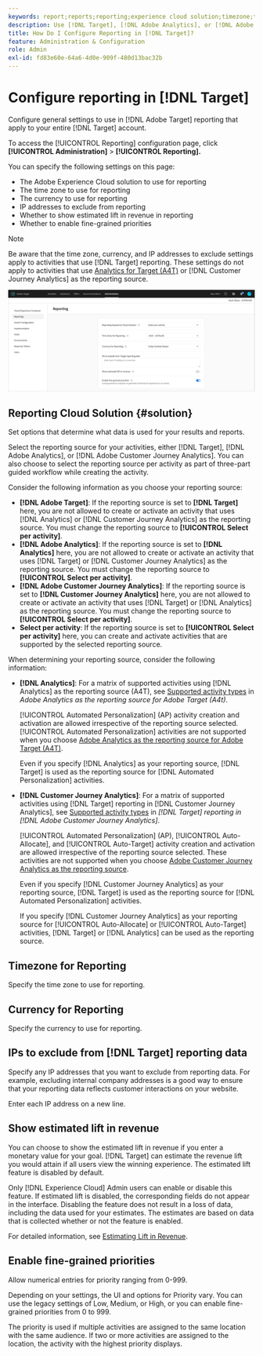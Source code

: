 ```yaml
---
keywords: report;reports;reporting;experience cloud solution;timezone;time zone;currency;exclude IPs;estimated lift in revenue;revenue;lift in revenue;fine-grained priorities;fine-grained
description: Use [!DNL Target], [!DNL Adobe Analytics], or [!DNL Adobe Customer Journey Analytics] as the reporting source, specify the default time zone and currency format, add IP addresses to exclude from reporting, and more.
title: How Do I Configure Reporting in [!DNL Target]?
feature: Administration & Configuration
role: Admin
exl-id: fd83e60e-64a6-4d0e-909f-480d13bac32b
---
```

# Configure reporting in [!DNL Target]

Configure general settings to use in [!DNL Adobe Target] reporting that apply to your entire [!DNL Target] account.

To access the [!UICONTROL Reporting] configuration page, click **[!UICONTROL Administration]** > **[!UICONTROL Reporting].**

You can specify the following settings on this page:

* The Adobe Experience Cloud solution to use for reporting
* The time zone to use for reporting
* The currency to use for reporting
* IP addresses to exclude from reporting
* Whether to show estimated lift in revenue in reporting
* Whether to enable fine-grained priorities

>[!NOTE]
>
>Be aware that the time zone, currency, and IP addresses to exclude settings apply to activities that use [!DNL Target] reporting. These settings do not apply to activities that use [Analytics for Target (A4T)](/help/main/c-integrating-target-with-mac/a4t/a4t.md) or [!DNL Customer Journey Analytics] as the reporting source.

![Reporting page](/help/main/administrating-target/assets/reporting.png)

## Reporting Cloud Solution {#solution}

Set options that determine what data is used for your results and reports.

Select the reporting source for your activities, either [!DNL Target], [!DNL Adobe Analytics], or [!DNL Adobe Customer Journey Analytics]. You can also choose to select the reporting source per activity as part of three-part guided workflow while creating the activity. 

Consider the following information as you choose your reporting source:

* **[!DNL Adobe Target]**: If the reporting source is set to **[!DNL Target]** here, you are not allowed to create or activate an activity that uses [!DNL Analytics] or [!DNL Customer Journey Analytics] as the reporting source. You must change the reporting source to **[!UICONTROL Select per activity]**.
* **[!DNL Adobe Analytics]**: If the reporting source is set to **[!DNL Analytics]** here, you are not allowed to create or activate an activity that uses [!DNL Target] or [!DNL Customer Journey Analytics] as the reporting source. You must change the reporting source to **[!UICONTROL Select per activity]**.
* **[!DNL Adobe Customer Journey Analytics]**: If the reporting source is set to **[!DNL Customer Journey Analytics]** here, you are not allowed to create or activate an activity that uses [!DNL Target] or [!DNL Analytics] as the reporting source. You must change the reporting source to **[!UICONTROL Select per activity]**.
* **Select per activity**: If the reporting source is set to **[!UICONTROL Select per activity]** here, you can create and activate activities that are supported by the selected reporting source.

When determining your reporting source, consider the following information:

  * **[!DNL Analytics]**: For a matrix of supported activities using [!DNL Analytics] as the reporting source (A4T), see [Supported activity types](/help/main/c-integrating-target-with-mac/a4t/a4t.md#section_F487896214BF4803AF78C552EF1669AA) in *Adobe Analytics as the reporting source for Adobe Target (A4t)*.

    [!UICONTROL Automated Personalization] (AP) activity creation and activation are allowed irrespective of the reporting source selected. [!UICONTROL Automated Personalization] activities are not supported when you choose [Adobe Analytics as the reporting source for Adobe Target (A4T)](/help/main/c-integrating-target-with-mac/a4t/a4t.md). 
    
    Even if you specify [!DNL Analytics] as your reporting source, [!DNL Target] is used as the reporting source for [!DNL Automated Personalization] activities. 

  * **[!DNL Customer Journey Analytics]**: For a matrix of supported activities using [!DNL Target] reporting in [!DNL Customer Journey Analytics], see [Supported activity types](/help/main/c-integrating-target-with-mac/cja/target-reporting-in-cja.md#supported-activities) in *[!DNL Target] reporting in [!DNL Adobe Customer Journey Analytics]*.

    [!UICONTROL Automated Personalization] (AP), [!UICONTROL Auto-Allocate], and [!UICONTROL Auto-Target] activity creation and activation are allowed irrespective of the reporting source selected. These activities are not supported when you choose [Adobe Customer Journey Analytics as the reporting source](/help/main/c-integrating-target-with-mac/cja/target-reporting-in-cja.md). 
    
    Even if you specify [!DNL Customer Journey Analytics] as your reporting source, [!DNL Target] is used as the reporting source for [!DNL Automated Personalization] activities. 
    
    If you specify [!DNL Customer Journey Analytics] as your reporting source for [!UICONTROL Auto-Allocate] or [!UICONTROL Auto-Target] activities, [!DNL Target] or [!DNL Analytics] can be used as the reporting source. 

## Timezone for Reporting

Specify the time zone to use for reporting.

## Currency for Reporting

Specify the currency to use for reporting.

## IPs to exclude from [!DNL Target] reporting data

Specify any IP addresses that you want to exclude from reporting data. For example, excluding internal company addresses is a good way to ensure that your reporting data reflects customer interactions on your website.

Enter each IP address on a new line.

## Show estimated lift in revenue

You can choose to show the estimated lift in revenue if you enter a monetary value for your goal. [!DNL Target] can estimate the revenue lift you would attain if all users view the winning experience. The estimated lift feature is disabled by default.

Only [!DNL Experience Cloud] Admin users can enable or disable this feature. If estimated lift is disabled, the corresponding fields do not appear in the interface. Disabling the feature does not result in a loss of data, including the data used for your estimates. The estimates are based on data that is collected whether or not the feature is enabled.

For detailed information, see [Estimating Lift in Revenue](/help/main/administrating-target/r-target-account-preferences/estimating-lift-in-revenue.md).

## Enable fine-grained priorities

Allow numerical entries for priority ranging from 0-999.

Depending on your settings, the UI and options for Priority  vary. You can use the legacy settings of Low, Medium, or High, or you can enable fine-grained priorities from 0 to 999.

The priority is used if multiple activities are assigned to the same location with the same audience. If two or more activities are assigned to the location, the activity with the highest priority displays.
